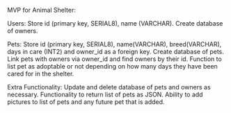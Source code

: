 MVP for Animal Shelter:

Users:
Store id (primary key, SERIAL8), name (VARCHAR).
Create database of owners.

Pets:
Store id (primary key, SERIAL8), name(VARCHAR), breed(VARCHAR), days in care (INT2) and owner_id as a foreign key.
Create database of pets.
Link pets with owners via owner_id and find owners by their id.
Function to list pet as adoptable or not depending on how many days they have been cared for in the shelter.

Extra Functionality:
Update and delete database of pets and owners as necessary.
Functionality to return list of pets as JSON.
Ability to add pictures to list of pets and any future pet that is added.